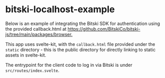 # bitski-localhost-example

Below is an example of integrating the Bitski SDK for authentication using the provided callback.html at [https://github.com/BitskiCo/bitski-js/tree/main/packages/browser. ](https://github.com/BitskiCo/bitski-js/blob/main/packages/browser/callback.html)

This app uses svelte-kit, with the `callback.html` file provided under the `static` directory - this is the public directory for directly linking to static assets in svelte-kit. 

The entrypoint for the client code to log in via Bitski is under `src/routes/index.svelte`.
